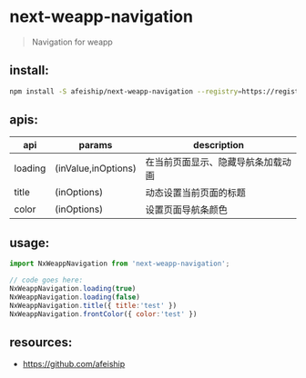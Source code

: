 # next-weapp-navigation
> Navigation for weapp

## install:
```bash
npm install -S afeiship/next-weapp-navigation --registry=https://registry.npm.taobao.org
```

## apis:
| api     | params              | description                        |
|---------|---------------------|------------------------------------|
| loading | (inValue,inOptions) | 在当前页面显示、隐藏导航条加载动画 |
| title   | (inOptions)         | 动态设置当前页面的标题|g           |
| color   | (inOptions)         | 设置页面导航条颜色                 |

## usage:
```js
import NxWeappNavigation from 'next-weapp-navigation';

// code goes here:
NxWeappNavigation.loading(true)
NxWeappNavigation.loading(false)
NxWeappNavigation.title({ title:'test' })
NxWeappNavigation.frontColor({ color:'test' })
```

## resources:
- https://github.com/afeiship
